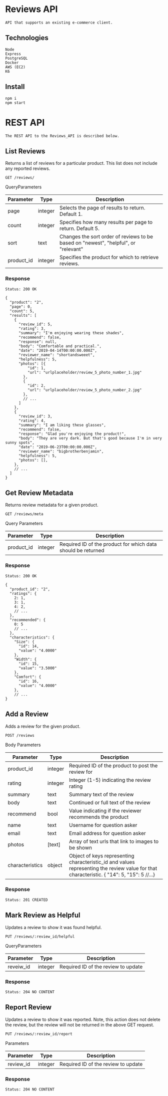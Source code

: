 # Reviews API
```shell
API that supports an existing e-commerce client.
```
## Technologies

```shell
Node
Express
PostgreSQL
Docker
AWS (EC2)
K6
```

## Install

```shell
npm i
npm start
```

# REST API
```shell
The REST API to the Reviews_API is described below.
```

## List Reviews

Returns a list of reviews for a particular product. This list does not include any reported reviews.

`GET /reviews/`

QueryParameters

| Parameter  | Type    | Description                                                                         |
| ---------- | ------- | ----------------------------------------------------------------------------------- |
| page       | integer | Selects the page of results to return. Default 1.                                   |
| count      | integer | Specifies how many results per page to return. Default 5.                           |
| sort       | text    | Changes the sort order of reviews to be based on "newest", "helpful", or "relevant" |
| product_id | integer | Specifies the product for which to retrieve reviews.                                |

### Response

`Status: 200 OK`

```shell
{
  "product": "2",
  "page": 0,
  "count": 5,
  "results": [
    {
      "review_id": 5,
      "rating": 3,
      "summary": "I'm enjoying wearing these shades",
      "recommend": false,
      "response": null,
      "body": "Comfortable and practical.",
      "date": "2019-04-14T00:00:00.000Z",
      "reviewer_name": "shortandsweeet",
      "helpfulness": 5,
      "photos": [{
          "id": 1,
          "url": "urlplaceholder/review_5_photo_number_1.jpg"
        },
        {
          "id": 2,
          "url": "urlplaceholder/review_5_photo_number_2.jpg"
        },
        // ...
      ]
    },
    {
      "review_id": 3,
      "rating": 4,
      "summary": "I am liking these glasses",
      "recommend": false,
      "response": "Glad you're enjoying the product!",
      "body": "They are very dark. But that's good because I'm in very sunny spots",
      "date": "2019-06-23T00:00:00.000Z",
      "reviewer_name": "bigbrotherbenjamin",
      "helpfulness": 5,
      "photos": [],
    },
    // ...
  ]
}
```

## Get Review Metadata

Returns review metadata for a given product.

`GET /reviews/meta`

Query Parameters

| Parameter  | Type    | Description                                                  |
| ---------- | ------- | ------------------------------------------------------------ |
| product_id | integer | Required ID of the product for which data should be returned |

### Response

`Status: 200 OK`

```shell
{
  "product_id": "2",
  "ratings": {
    2: 1,
    3: 1,
    4: 2,
    // ...
  },
  "recommended": {
    0: 5
    // ...
  },
  "characteristics": {
    "Size": {
      "id": 14,
      "value": "4.0000"
    },
    "Width": {
      "id": 15,
      "value": "3.5000"
    },
    "Comfort": {
      "id": 16,
      "value": "4.0000"
    },
    // ...
}

```

## Add a Review

Adds a review for the given product.

`POST /reviews`

Body Parameters

| Parameter       | Type    | Description                                                                                                                               |
| --------------- | ------- | ----------------------------------------------------------------------------------------------------------------------------------------- |
| product_id      | integer | Required ID of the product to post the review for                                                                                         |
| rating          | integer | Integer (1-5) indicating the review rating                                                                                                |
| summary         | text    | Summary text of the review                                                                                                                |
| body            | text    | Continued or full text of the review                                                                                                      |
| recommend       | bool    | Value indicating if the reviewer recommends the product                                                                                   |
| name            | text    | Username for question asker                                                                                                               |
| email           | text    | Email address for question asker                                                                                                          |
| photos          | [text]  | Array of text urls that link to images to be shown                                                                                        |
| characteristics | object  | Object of keys representing characteristic_id and values representing the review value for that characteristic. { "14": 5, "15": 5 //...} |

### Response

`Status: 201 CREATED`

## Mark Review as Helpful

Updates a review to show it was found helpful.

`PUT /reviews/:review_id/helpful`

QueryParameters

| Parameter | Type    | Description                         |
| --------- | ------- | ----------------------------------- |
| reveiw_id | integer | Required ID of the review to update |

### Response

`Status: 204 NO CONTENT`

## Report Review

Updates a review to show it was reported. Note, this action does not delete the review, but the review will not be returned in the above GET request.

`PUT /reviews/:review_id/report`

Parameters

| Parameter | Type    | Description                         |
| --------- | ------- | ----------------------------------- |
| review_id | integer | Required ID of the review to update |

### Response

`Status: 204 NO CONTENT`
